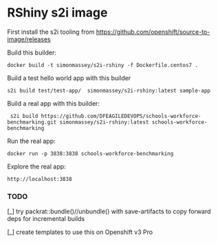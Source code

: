 
# RShiny s2i image

First install the s2i tooling from https://github.com/openshift/source-to-image/releases

Build this builder: 

```
docker build -t simonmassey/s2i-rshiny -f Dockerfile.centos7 . 
```

Build a test hello world app with this builder

```
s2i build test/test-app/  simonmassey/s2i-rshiny:latest sample-app
```

Build a real app with this builder: 

```
 s2i build https://github.com/DFEAGILEDEVOPS/schools-workforce-benchmarking.git simonmassey/s2i-rshiny:latest schools-workforce-benchmarking
```

Run the real app: 

```
docker run -p 3838:3838 schools-workforce-benchmarking
```

Explore the real app:


```
http://localhost:3838
```

### TODO 

[_] try packrat::bundle()//unbundle() with save-artifacts to copy forward deps for incremental builds

[_] create templates to use this on Openshift v3 Pro
